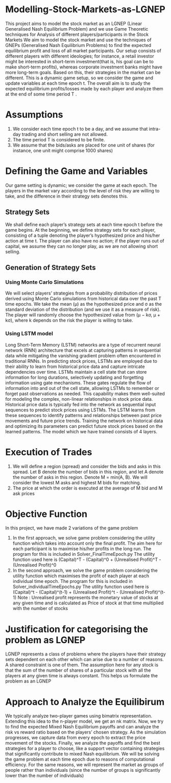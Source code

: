 # Modelling-Stock-Markets-as-LGNEP
This project aims to model the stock market as an LGNEP (Linear Generalised Nash Equilibrium Problem) and we use Game Theoretic techniques for Analysis of different players/participants in the Stock Markets
We aim to model the stock market and use the techniques of GNEPs (Generalised Nash Equilibrium Problems) to find the expected equilibrium profit and loss of all market participants. Our setup consists of different players with different ideologies; for instance, a retail investor might be interested in short-term investment(that is, his goal can be to make short-term profits), whereas corporate investment banks might have more long-term goals. Based on this, their strategies in the market can be different.
This is a dynamic game setup, so we consider the game and update variables at each time epoch t. The overall aim is to study the expected equilibrium profits/losses made by each player and analyze them at the end of some time period T .
# Assumptions
1. We consider each time epoch t to be a day, and we assume that intra-day trading and short selling are not allowed.
2. The time period T is considered to be finite.
3. We assume that the bids/asks are placed for one unit of shares (for instance, one unit might comprise 1000 shares)

# Defining the Game and Variables
Our game setting is dynamic; we consider the game at each epoch. The players in the market vary according to the level of risk they are willing to take, and the difference in their strategy sets denotes this.
## Strategy Sets
We shall define each player’s strategy sets at each time epoch t before the game begins. At the beginning, we define strategy sets for each player, consisting of a tuple denoting the player’s hypothesized price and his/her action at time t. The player can also have no action; if the player runs out of capital, we assume they can no longer play, as we are not allowing short selling.
## Generation of Strategy Sets
### Using Monte Carlo Simulations
We will select players’ strategies from a probability distribution of prices derived using Monte Carlo simulations from historical data over the past T time epochs. We take the mean (μ) as the hypothesized price and σ as the standard deviation of the distribution (and we use it as a measure of risk). The player will randomly choose the hypothesized value from (μ − kσ, μ + kσ), where k depends on the risk the player is willing to take.

### Using LSTM model
Long Short-Term Memory (LSTM) networks are a type of recurrent neural network (RNN) architecture that excels at capturing patterns in sequential data while mitigating the vanishing gradient problem often encountered in traditional
RNNs. In predicting stock prices, LSTMs are employed due to their ability to learn from historical price data and capture intricate dependencies over time. LSTMs maintain a cell state that can store information for long durations, selectively updating and forgetting information using gate mechanisms. These gates regulate the flow of information into and out of the cell state, allowing LSTMs to remember or forget past observations as needed. This capability makes them well-suited for modeling the complex, non-linear relationships in
stock price data. Historical price data is typically fed into the network as sequential input sequences to predict stock prices using LSTMs. The LSTM learns from these sequences to identify patterns and relationships between past price movements and future price trends. Training the network on historical data and optimizing its parameters can predict future stock prices based on the learned patterns. The model which we have trained consists of 4 layers.

# Execution of Trades
1. We will define a region (spread) and consider the bids and asks in this spread. Let B denote the number of bids in this region, and let A denote the number of asks in this region. Denote M = min(A, B). We will consider the lowest M asks and highest M bids for matching.
2. The price at which the order is executed at the average of M bid and M ask prices

# Objective Function
In this project, we have made 2 variations of the game problem
1. In the first approach, we solve game problem considering the utility function which takes into account only the final profit. The aim here for each participant is to maximise his/her profits in the long run. The program for this is included in Solver_FinalTimeEpoch.py
  The utility function used here is (Capital)^T - (Capital)^0 + (Unrealised Profit)^T - (Unrealised Profit)^0
3. In the second approach, we solve the game problem considering the utility function which maximises the profit of each player at each individual time epoch. The program for this is included in Solver_individualTimeEpochs.py
   The utility function used here is (Capital)^t - (Capital)^(t-1) + (Unrealised Profit)^t - (Unrealised Profit)^(t-1)
Note : Unrealised profit represents the monetary value of stocks at any given time and is calculated as Price of stock at that time multiplied with the number of stocks

# Justification for categorising the problem as LGNEP
LGNEP represents a class of problems where the players have their strategy sets dependent on each other which can arise due to a number of reasons. A shared constraint is one of them. The assumption here for any stock is that the sum of the number of shares of a particular stock with all the players at any given time is always constant. This helps us formulate the problem as an LGNEP

# Approach to Analyze the Equilibirum
We typically analyze two-player games using bimatrix representation. Extending this idea to the n-player model, we get an nk matrix. Now, we try to find the expected Mixed Nash Equilibrium payoffs and can analyze the risk vs reward ratio based on the players’ chosen strategy. As the simulation progresses, we capture data from every epoch to extract the price movement of the stocks. Finally, we analyze the payoffs and find the best strategies for a player to choose, like a support vector containing strategies that significantly contribute to mixed Nash equilibrium. We will be solving the game problem at each time epoch due to reasons of computational efficiency. For the same reasons, we will represent the market as groups of people rather than individuals (since the number of groups is significantly lower than the number of individuals)
